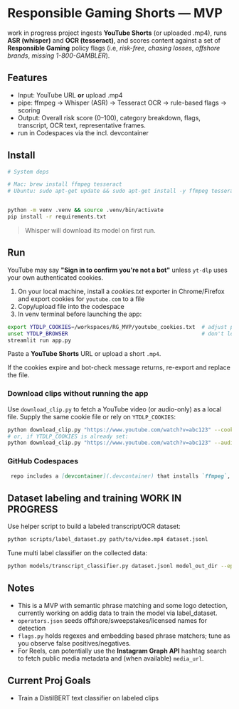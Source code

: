 # Responsible Gaming Shorts — MVP

work in progress project ingests **YouTube Shorts** (or uploaded .mp4), runs **ASR (whisper)** and **OCR (tesseract)**, and scores  content against a set of **Responsible Gaming** policy flags (i.e,  *risk-free*, *chasing losses*, *offshore brands*, *missing 1-800-GAMBLER*).

## Features
- Input: YouTube URL **or** upload .mp4
- pipe: ffmpeg → Whisper (ASR) → Tesseract OCR → rule-based flags → scoring
- Output: Overall risk score (0–100), category breakdown, flags, transcript, OCR text, representative frames.
- run in Codespaces via the incl. devcontainer

## Install

```bash
# System deps

# Mac: brew install ffmpeg tesseract
# Ubuntu: sudo apt-get update && sudo apt-get install -y ffmpeg tesseract-ocr


python -m venv .venv && source .venv/bin/activate
pip install -r requirements.txt
```

> Whisper will download its model on first run.


## Run

YouTube may say  **"Sign in to confirm you're not a bot"** unless `yt-dlp` uses your own authenticated cookies.

1. On your local machine, install a *cookies.txt* exporter in Chrome/Firefox and export cookies for `youtube.com` to a file 
2. Copy/upload file into the codespace 
3. In venv terminal before launching the app:

```bash
export YTDLP_COOKIES=/workspaces/RG_MVP/youtube_cookies.txt  # adjust path
unset YTDLP_BROWSER                                          # don't look for a browser profile
streamlit run app.py
```

Paste a **YouTube Shorts** URL or upload a short `.mp4`.

If the cookies expire and bot-check message returns, re-export and replace the file.

### Download clips without running the app

Use `download_clip.py` to fetch a YouTube video (or audio-only) as a local file. Supply the same cookie file or rely on `YTDLP_COOKIES`:

```bash
python download_clip.py "https://www.youtube.com/watch?v=abc123" --cookies /workspaces/RG_MVP/youtube_cookies.txt
# or, if YTDLP_COOKIES is already set:
python download_clip.py "https://www.youtube.com/watch?v=abc123" --audio-only
```


### GitHub Codespaces

```markdown
 repo includes a [devcontainer](.devcontainer) that installs `ffmpeg`, `tesseract-ocr`, and the Python requirements automatically. Run streamlit app thru codespaces or other text editor
```

## Dataset labeling and training **WORK IN PROGRESS**

Use  helper script to build a labeled transcript/OCR dataset:

```bash
python scripts/label_dataset.py path/to/video.mp4 dataset.jsonl
```

Tune multi label classifier on the collected data:

```bash
python models/transcript_classifier.py dataset.jsonl model_out_dir --epochs 3
```

## Notes
- This is a MVP with  semantic phrase matching and some logo detection, currently working on addig data to train the model via label_dataset.
- `operators.json` seeds offshore/sweepstakes/licensed names for detection
- `flags.py` holds regexes and embedding based phrase matchers; tune  as you observe false positives/negatives.
- For Reels, can potentially use the **Instagram Graph API** hashtag search to fetch public media metadata and (when available) `media_url`. 

## Current Proj Goals
- Train a DistilBERT text classifier on labeled clips
